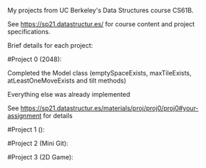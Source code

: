 My projects from UC Berkeley's Data Structures course CS61B.

See https://sp21.datastructur.es/ for course content and project specifications.

Brief details for each project:

#Project 0 (2048):

Completed the Model class (emptySpaceExists, maxTileExists, atLeastOneMoveExists and tilt methods)

Everything else was already implemented

See https://sp21.datastructur.es/materials/proj/proj0/proj0#your-assignment for details

#Project 1 ():

#Project 2 (Mini Git):

#Project 3 (2D Game):
